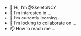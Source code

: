 - 👋 Hi, I’m @SkeletoNCY
- 👀 I’m interested in ...
- 🌱 I’m currently learning ...
- 💞️ I’m looking to collaborate on ...
- 📫 How to reach me ...

<!---
SkeletoNCY/SkeletoNCY is a ✨ special ✨ repository because its `README.md` (this file) appears on your GitHub profile.
You can click the Preview link to take a look at your changes.
--->
